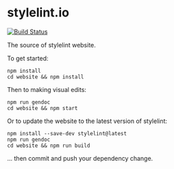 # stylelint.io


[![Build Status](https://travis-ci.com/stylelint/stylelint.io.svg?branch=master)](https://travis-ci.com/stylelint/stylelint.io)

The source of stylelint website.

To get started:

```shell
npm install
cd website && npm install
```

Then to making visual edits:

```shell
npm run gendoc
cd website && npm start
```

Or to update the website to the latest version of stylelint:

```shell
npm install --save-dev stylelint@latest
npm run gendoc
cd website && npm run build
```

... then commit and push your dependency change.
